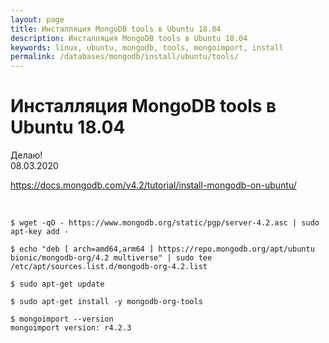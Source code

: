```yaml
---
layout: page
title: Инсталляция MongoDB tools в Ubuntu 18.04
description: Инсталляция MongoDB tools в Ubuntu 18.04
keywords: linux, ubuntu, mongodb, tools, mongoimport, install
permalink: /databases/mongodb/install/ubuntu/tools/
---
```


# Инсталляция MongoDB tools в Ubuntu 18.04

Делаю!  
08.03.2020

https://docs.mongodb.com/v4.2/tutorial/install-mongodb-on-ubuntu/

<br/>

    $ wget -qO - https://www.mongodb.org/static/pgp/server-4.2.asc | sudo apt-key add -

    $ echo "deb [ arch=amd64,arm64 ] https://repo.mongodb.org/apt/ubuntu bionic/mongodb-org/4.2 multiverse" | sudo tee /etc/apt/sources.list.d/mongodb-org-4.2.list

    $ sudo apt-get update

    $ sudo apt-get install -y mongodb-org-tools

    $ mongoimport --version
    mongoimport version: r4.2.3